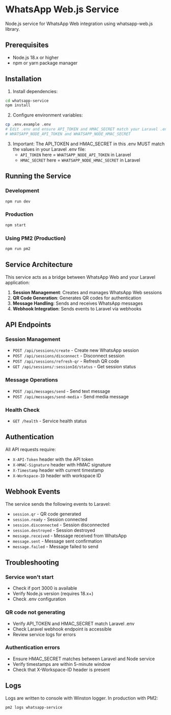 # WhatsApp Web.js Service

Node.js service for WhatsApp Web integration using whatsapp-web.js library.

## Prerequisites

- Node.js 18.x or higher
- npm or yarn package manager

## Installation

1. Install dependencies:
```bash
cd whatsapp-service
npm install
```

2. Configure environment variables:
```bash
cp .env.example .env
# Edit .env and ensure API_TOKEN and HMAC_SECRET match your Laravel .env:
# WHATSAPP_NODE_API_TOKEN and WHATSAPP_NODE_HMAC_SECRET
```

3. Important: The API_TOKEN and HMAC_SECRET in this .env MUST match the values in your Laravel .env file:
   - `API_TOKEN` here = `WHATSAPP_NODE_API_TOKEN` in Laravel
   - `HMAC_SECRET` here = `WHATSAPP_NODE_HMAC_SECRET` in Laravel

## Running the Service

### Development
```bash
npm run dev
```

### Production
```bash
npm start
```

### Using PM2 (Production)
```bash
npm run pm2
```

## Service Architecture

This service acts as a bridge between WhatsApp Web and your Laravel application:

1. **Session Management**: Creates and manages WhatsApp Web sessions
2. **QR Code Generation**: Generates QR codes for authentication
3. **Message Handling**: Sends and receives WhatsApp messages
4. **Webhook Integration**: Sends events to Laravel via webhooks

## API Endpoints

### Session Management

- `POST /api/sessions/create` - Create new WhatsApp session
- `POST /api/sessions/disconnect` - Disconnect session
- `POST /api/sessions/refresh-qr` - Refresh QR code
- `GET /api/sessions/:sessionId/status` - Get session status

### Message Operations

- `POST /api/messages/send` - Send text message
- `POST /api/messages/send-media` - Send media message

### Health Check

- `GET /health` - Service health status

## Authentication

All API requests require:
- `X-API-Token` header with the API token
- `X-HMAC-Signature` header with HMAC signature
- `X-Timestamp` header with current timestamp
- `X-Workspace-ID` header with workspace ID

## Webhook Events

The service sends the following events to Laravel:

- `session.qr` - QR code generated
- `session.ready` - Session connected
- `session.disconnected` - Session disconnected
- `session.destroyed` - Session destroyed
- `message.received` - Message received from WhatsApp
- `message.sent` - Message sent confirmation
- `message.failed` - Message failed to send

## Troubleshooting

### Service won't start
- Check if port 3000 is available
- Verify Node.js version (requires 18.x+)
- Check .env configuration

### QR code not generating
- Verify API_TOKEN and HMAC_SECRET match Laravel .env
- Check Laravel webhook endpoint is accessible
- Review service logs for errors

### Authentication errors
- Ensure HMAC_SECRET matches between Laravel and Node service
- Verify timestamps are within 5-minute window
- Check that X-Workspace-ID header is present

## Logs

Logs are written to console with Winston logger. In production with PM2:
```bash
pm2 logs whatsapp-service
```
